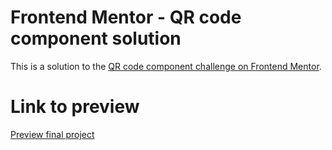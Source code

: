 # Frontend Mentor - QR code component solution
This is a solution to the [QR code component challenge on Frontend Mentor](https://www.frontendmentor.io/challenges/qr-code-component-iux_sIO_H).

# Link to preview
[Preview final project](https://qr-code-component-amber-two.vercel.app/)
